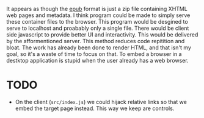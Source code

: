 It appears as though the [epub](https://en.wikipedia.org/wiki/EPUB) format is just a zip file containing XHTML web pages and metadata.
I think program could be made to simply serve these container files to the browser.
This program would be desgined to serve to localhost and proabably only a single file.
There would be client side javascript to provide better UI and interactivity.
This would be delivered by the afformentioned server.
This method reduces code repitition and bloat.
The work has already been done to render HTML, and that isn't my goal, so it's a waste of time to focus on that.
To embed a browser in a destktop application is stupid when the user already has a web browser.


# TODO

- On the client (`src/index.js`) we could hijack relative links so that we
  embed the target page instead. This way we keep are controls.
